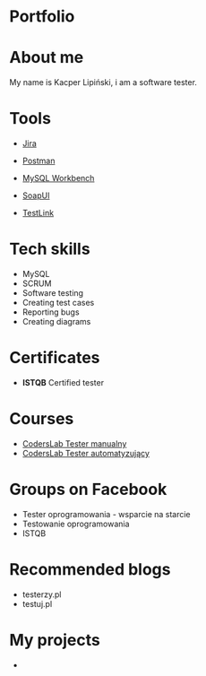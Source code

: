 # Portfolio

# About me 
My name is Kacper Lipiński, i am a software tester.

# Tools

* [Jira](https://www.atlassian.com/pl/software/jira)

* [Postman](https://www.postman.com/) 

* [MySQL Workbench](https://www.mysql.com/)

* [SoapUI](https://www.soapui.org/)

* [TestLink](https://en.wikipedia.org/wiki/TestLink)

# Tech skills

* MySQL
* SCRUM
* Software testing
* Creating test cases
* Reporting bugs
* Creating diagrams 

# Certificates

* **ISTQB** Certified tester

# Courses

* [CodersLab Tester manualny](https://coderslab.pl/pl/kurs/tester-manualny/o-kursie)
* [CodersLab Tester automatyzujący](https://coderslab.pl/pl/kurs/tester-automatyzujacy/o-kursie)

# Groups on Facebook

* Tester oprogramowania - wsparcie na starcie
* Testowanie oprogramowania
* ISTQB

# Recommended blogs

* testerzy.pl
* testuj.pl

# My projects
*
